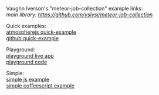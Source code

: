 Vaughn Iverson's "meteor-job-collection" example links:  
*main library: https://github.com/vsivsi/meteor-job-collection*  

Quick examples:  
[atmospherejs quick-example](https://atmospherejs.com/vsivsi/job-collection#user-content-quick-example)  
[github quick-example](https://github.com/vsivsi/meteor-job-collection#user-content-quick-example)  

Playground:  
[playground live app](https://jcplayground.meteorapp.com)  
[playground code](https://github.com/vsivsi/meteor-job-collection-playground)  

Simple:  
[simple js example](https://github.com/lpgeiger/simplest_example_meteor_job_collection)  
[simple coffeescript example](https://github.com/tankersleyj/simplest_example_meteor_job_collection_coffee_script)  
